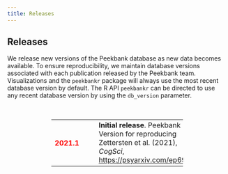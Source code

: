 ```yaml
---
title: Releases
---
```


<div class="col-md-12" markdown="1">

## Releases

We release new versions of the Peekbank database as new data becomes available. To ensure reproducibility, we maintain database versions associated with each publication released by the Peekbank team. Visualizations and the <code>peekbankr</code> package will always use the most recent database version by default. The R API <code>peekbankr</code> can be directed to use any recent database version by using the <code>db_version</code> parameter.  

&nbsp;

<div class="row">
	<table style="width:60%;margin-left:auto;margin-right:auto">
		<tr>
			<td><h4 style="color:red;">2021.1 </h4><a name="2021.1"></a></td>
			<td>  &nbsp;&nbsp;&nbsp;</td>
			<td><b>Initial release</b>. Peekbank Version for reproducing Zettersten et al. (2021), <i>CogSci</i>, <a href="https://psyarxiv.com/ep693" target="_blank">https://psyarxiv.com/ep693</a>.</td>
		</tr>
	</table>
</div>




